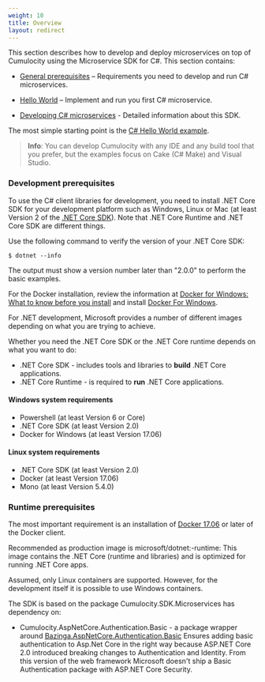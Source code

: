 ```yaml
---
weight: 10
title: Overview
layout: redirect
---
```


This section describes how to develop and deploy microservices on top of Cumulocity using the Microservice SDK for C#. This section contains:

* [General prerequisites](#general-prerequisites) – Requirements you need to develop and run C# microservices.

* [Hello World](/microservice-sdk/cs/#hello-world-basic) – Implement and run you first C# microservice.

* [Developing C# microservices](/microservice-sdk/cs/#developing-microservice) - Detailed information about this SDK.

The most simple starting point is the [C# Hello World example](/microservice-sdk/cs/#hello-world-basic).

>**Info**: You can develop Cumulocity with any IDE and any build tool that you prefer, but the examples focus on Cake (C# Make) and Visual Studio.


### <a name="general-prerequisites"></a> Development prerequisites

To use the C# client libraries for development, you need to install .NET Core SDK for your development platform such as Windows, Linux or Mac (at least Version 2 of the [.NET Core SDK](https://www.microsoft.com/net/download/windows)). Note that .NET Core Runtime and .NET Core SDK are different things.

Use the following command to verify the version of your .NET Core SDK:

```shell
$ dotnet --info
```

The output must show a version number later than "2.0.0" to perform the basic examples.

For the Docker installation, review the information at [Docker for Windows: What to know before you install](https://docs.docker.com/docker-for-windows/install/#what-to-know-before-you-install) and install [Docker For Windows](https://docs.docker.com/docker-for-windows/install/).

For .NET development, Microsoft provides a number of different images depending on what you are trying to achieve.

Whether you need the .NET Core SDK or the .NET Core runtime depends on what you want to do:

* .NET Core SDK - includes tools and libraries to **build** .NET Core applications.
* .NET Core Runtime - is required to **run** .NET Core applications.

#### Windows system requirements

* Powershell (at least Version 6 or Core)
* .NET Core SDK (at least Version 2.0)
* Docker for Windows (at least Version  17.06)

#### Linux system requirements

* .NET Core SDK (at least Version 2.0)
* Docker (at least Version  17.06)
* Mono (at least Version  5.4.0)

### Runtime prerequisites

The most important requirement is an installation of [Docker 17.06](https://docs.docker.com/release-notes/docker-ce/) or later of the Docker client.

Recommended as production image is microsoft/dotnet:<version>-runtime: This image contains the .NET Core (runtime and libraries) and is optimized for running .NET Core apps.

Assumed, only Linux containers are supported. However, for the development itself it is possible to use Windows containers.

The SDK is based on the package Cumulocity.SDK.Microservices has dependency on:

* Cumulocity.AspNetCore.Authentication.Basic - a package wrapper around [Bazinga.AspNetCore.Authentication.Basic](https://github.com/bruno-garcia/Bazinga.AspNetCore.Authentication.Basic) Ensures adding basic authentication to Asp.Net Core in the right way because ASP.NET Core 2.0 introduced breaking changes to Authentication and Identity. From this version of the web framework Microsoft doesn't ship a Basic Authentication package with ASP.NET Core Security.
